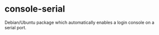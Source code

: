 console-serial
==============

Debian/Ubuntu package which automatically enables a login console on a serial port.